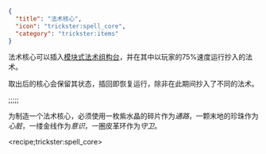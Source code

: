 ```json
{
  "title": "法术核心",
  "icon": "trickster:spell_core",
  "category": "trickster:items"
}
```

法术核心可以插入[模块式法术组构台](^trickster:items/modular_spell_construct)，并在其中以玩家的75%速度运行抄入的法术。


取出后的核心会保留其状态，插回即恢复运行，除非在此期间抄入了不同的法术。

;;;;;

为制造一个法术核心，必须使用一枚紫水晶的碎片作为*通路*，一颗末地的珍珠作为*心脏*，一缕金线作为*意识*，一圈皮革环作为*守卫*。

<recipe;trickster:spell_core>

